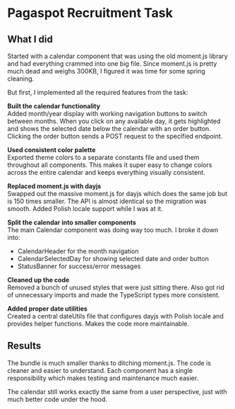 # Pagaspot Recruitment Task

## What I did

Started with a calendar component that was using the old moment.js library and had everything crammed into one big file. Since moment.js is pretty much dead and weighs 300KB, I figured it was time for some spring cleaning.

But first, I implemented all the required features from the task:

**Built the calendar functionality**  
Added month/year display with working navigation buttons to switch between months. When you click on any available day, it gets highlighted and shows the selected date below the calendar with an order button. Clicking the order button sends a POST request to the specified endpoint.

**Used consistent color palette**  
Exported theme colors to a separate constants file and used them throughout all components. This makes it super easy to change colors across the entire calendar and keeps everything visually consistent.

**Replaced moment.js with dayjs**  
Swapped out the massive moment.js for dayjs which does the same job but is 150 times smaller. The API is almost identical so the migration was smooth. Added Polish locale support while I was at it.

**Split the calendar into smaller components**  
The main Calendar component was doing way too much. I broke it down into:

- CalendarHeader for the month navigation
- CalendarSelectedDay for showing selected date and order button
- StatusBanner for success/error messages

**Cleaned up the code**  
Removed a bunch of unused styles that were just sitting there. Also got rid of unnecessary imports and made the TypeScript types more consistent.

**Added proper date utilities**  
Created a central dateUtils file that configures dayjs with Polish locale and provides helper functions. Makes the code more maintainable.

## Results

The bundle is much smaller thanks to ditching moment.js. The code is cleaner and easier to understand. Each component has a single responsibility which makes testing and maintenance much easier.

The calendar still works exactly the same from a user perspective, just with much better code under the hood.
